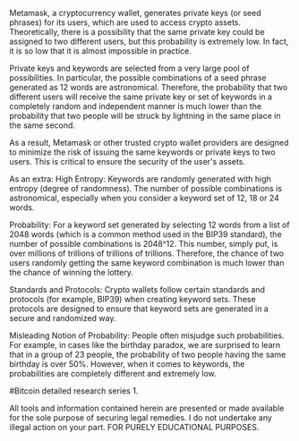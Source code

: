 Metamask, a cryptocurrency wallet, generates private keys (or seed phrases) for its users, which are used to access crypto assets. Theoretically, there is a possibility that the same private key could be assigned to two different users, but this probability is extremely low. In fact, it is so low that it is almost impossible in practice.

Private keys and keywords are selected from a very large pool of possibilities. In particular, the possible combinations of a seed phrase generated as 12 words are astronomical. Therefore, the probability that two different users will receive the same private key or set of keywords in a completely random and independent manner is much lower than the probability that two people will be struck by lightning in the same place in the same second.

As a result, Metamask or other trusted crypto wallet providers are designed to minimize the risk of issuing the same keywords or private keys to two users. This is critical to ensure the security of the user's assets.

As an extra: High Entropy: Keywords are randomly generated with high entropy (degree of randomness). The number of possible combinations is astronomical, especially when you consider a keyword set of 12, 18 or 24 words.

Probability: For a keyword set generated by selecting 12 words from a list of 2048 words (which is a common method used in the BIP39 standard), the number of possible combinations is 2048^12. This number, simply put, is over millions of trillions of trillions of trillions. Therefore, the chance of two users randomly getting the same keyword combination is much lower than the chance of winning the lottery.

Standards and Protocols: Crypto wallets follow certain standards and protocols (for example, BIP39) when creating keyword sets. These protocols are designed to ensure that keyword sets are generated in a secure and randomized way.

Misleading Notion of Probability: People often misjudge such probabilities. For example, in cases like the birthday paradox, we are surprised to learn that in a group of 23 people, the probability of two people having the same birthday is over 50%. However, when it comes to keywords, the probabilities are completely different and extremely low.

#Bitcoin detailed research series 1.

All tools and information contained herein are presented or made available for the sole purpose of securing legal remedies. I do not undertake any illegal action on your part. FOR PURELY EDUCATIONAL PURPOSES.
